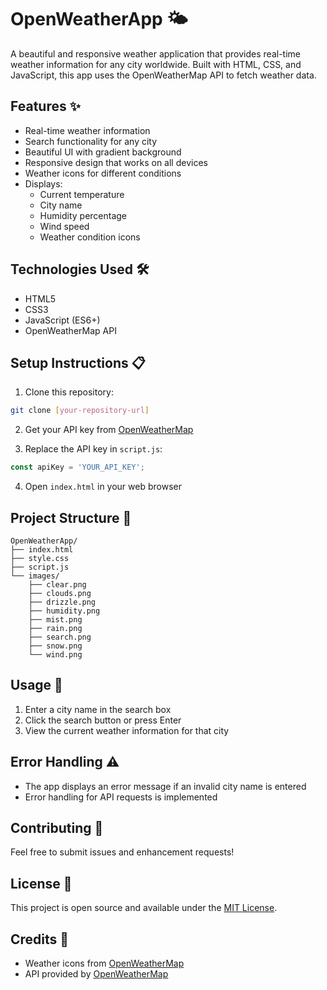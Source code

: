 # OpenWeatherApp 🌤️

A beautiful and responsive weather application that provides real-time weather information for any city worldwide. Built with HTML, CSS, and JavaScript, this app uses the OpenWeatherMap API to fetch weather data.

## Features ✨

- Real-time weather information
- Search functionality for any city
- Beautiful UI with gradient background
- Responsive design that works on all devices
- Weather icons for different conditions
- Displays:
  - Current temperature
  - City name
  - Humidity percentage
  - Wind speed
  - Weather condition icons

## Technologies Used 🛠️

- HTML5
- CSS3
- JavaScript (ES6+)
- OpenWeatherMap API

## Setup Instructions 📋

1. Clone this repository:
```bash
git clone [your-repository-url]
```

2. Get your API key from [OpenWeatherMap](https://openweathermap.org/api)

3. Replace the API key in `script.js`:
```javascript
const apiKey = 'YOUR_API_KEY';
```

4. Open `index.html` in your web browser

## Project Structure 📁

```
OpenWeatherApp/
├── index.html
├── style.css
├── script.js
└── images/
    ├── clear.png
    ├── clouds.png
    ├── drizzle.png
    ├── humidity.png
    ├── mist.png
    ├── rain.png
    ├── search.png
    ├── snow.png
    └── wind.png
```

## Usage 🚀

1. Enter a city name in the search box
2. Click the search button or press Enter
3. View the current weather information for that city

## Error Handling ⚠️

- The app displays an error message if an invalid city name is entered
- Error handling for API requests is implemented

## Contributing 🤝

Feel free to submit issues and enhancement requests!

## License 📄

This project is open source and available under the [MIT License](LICENSE).

## Credits 🙏

- Weather icons from [OpenWeatherMap](https://openweathermap.org/)
- API provided by [OpenWeatherMap](https://openweathermap.org/api) 